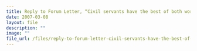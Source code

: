 ```yaml
---
title: Reply to Forum Letter, “Civil servants have the best of both worlds”
date: 2007-03-08
layout: file
description: ""
image: ""
file_url: /files/reply-to-forum-letter-civil-servants-have-the-best-of-both-worlds-.pdf
---
```

